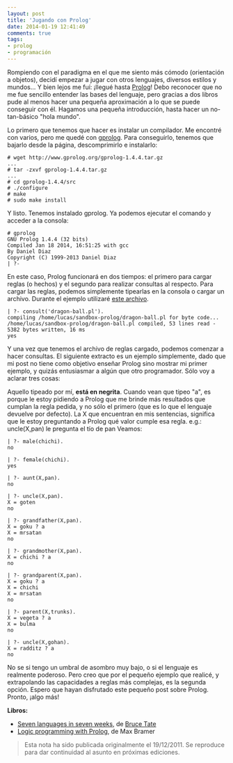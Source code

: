 ```yaml
---
layout: post
title: 'Jugando con Prolog'
date: 2014-01-19 12:41:49
comments: true
tags:
- prolog
- programación
---
```


Rompiendo con el paradigma en el que me siento más cómodo (orientación a objetos), decidí empezar a jugar con otros lenguajes, diversos estilos y mundos... Y bien lejos me fuí: ¡llegué hasta [Prolog][prolog]!
Debo reconocer que no me fue sencillo entender las bases del lenguaje, pero gracias a dos libros pude al menos hacer una pequeña aproximación a lo que se puede conseguir con él.
Hagamos una pequeña introducción, hasta hacer un no-tan-básico "hola mundo".

Lo primero que tenemos que hacer es instalar un compilador. Me encontré con varios, pero me quedé con [gprolog][gprolog]. Para conseguirlo, tenemos que bajarlo desde la página, descomprimirlo e instalarlo:

    # wget http://www.gprolog.org/gprolog-1.4.4.tar.gz
    ...
    # tar -zxvf gprolog-1.4.4.tar.gz
    ...
    # cd gprolog-1.4.4/src
    # ./configure
    # make
    # sudo make install

Y listo. Tenemos instalado gprolog. Ya podemos ejecutar el comando y acceder a la consola:

    # gprolog
    GNU Prolog 1.4.4 (32 bits)
    Compiled Jan 18 2014, 16:51:25 with gcc
    By Daniel Diaz
    Copyright (C) 1999-2013 Daniel Diaz
    | ?-

En este caso, Prolog funcionará en dos tiempos: el primero para cargar reglas (o hechos) y el segundo para realizar consultas al respecto. Para cargar las reglas, podemos simplemente tipearlas en la consola o cargar un archivo. Durante el ejemplo utilizaré [este archivo][dragonballpl].

    | ?- consult('dragon-ball.pl').
    compiling /home/lucas/sandbox-prolog/dragon-ball.pl for byte code...
    /home/lucas/sandbox-prolog/dragon-ball.pl compiled, 53 lines read - 5382 bytes written, 16 ms
    yes

Y una vez que tenemos el archivo de reglas cargado, podemos comenzar a hacer consultas. El siguiente extracto es un ejemplo simplemente, dado que mi post no tiene como objetivo enseñar Prolog sino mostrar mi primer ejemplo, y quizás entusiasmar a algún que otro programador.
Sólo voy a aclarar tres cosas:

Aquello tipeado por mí, **está en negrita**.
Cuando vean que tipeo "a", es porque le estoy pidiendo a Prolog que me brinde más resultados que cumplan la regla pedida, y no sólo el primero (que es lo que el lenguaje devuelve por defecto).
La X que encuentran en mis sentencias, significa que le estoy preguntando a Prolog qué valor cumple esa regla. e.g.: uncle(X,pan) le pregunta el tío de pan
Veamos:

    | ?- male(chichi).
    no

    | ?- female(chichi).
    yes

    | ?- aunt(X,pan).
    no

    | ?- uncle(X,pan).
    X = goten
    no

    | ?- grandfather(X,pan).
    X = goku ? a
    X = mrsatan
    no

    | ?- grandmother(X,pan).
    X = chichi ? a
    no

    | ?- grandparent(X,pan).
    X = goku ? a
    X = chichi
    X = mrsatan
    no

    | ?- parent(X,trunks).
    X = vegeta ? a
    X = bulma
    no

    | ?- uncle(X,gohan).
    X = radditz ? a
    no

No se si tengo un umbral de asombro muy bajo, o si el lenguaje es realmente poderoso. Pero creo que por el pequeño ejemplo que realicé, y extrapolando las capacidades a reglas más complejas, es la segunda opción.
Espero que hayan disfrutado este pequeño post sobre Prolog. Pronto, ¡algo más!

**Libros:**

* [Seven languages in seven weeks][slsw], de [Bruce Tate][bruce]
* [Logic programming with Prolog][lpwp], de Max Bramer

> Esta nota ha sido publicada originalmente el 19/12/2011. Se reproduce para dar continuidad al asunto en próximas ediciones.

[prolog]: http://es.wikipedia.org/wiki/Prolog
[gprolog]: http://www.gprolog.org/
[dragonballpl]: ../files/dragon-ball.pl
[slsw]: http://www.amazon.es/Seven-Languages-Weeks-Programming-Programmers/dp/193435659X
[lpwp]: http://www.amazon.com/Logic-Programming-Prolog-Max-Bramer/dp/144715486X
[bruce]: https://twitter.com/redrapids